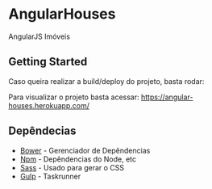 # AngularHouses

AngularJS Imóveis 

## Getting Started

Caso queira realizar a build/deploy do projeto, basta rodar:



Para visualizar o projeto basta acessar: https://angular-houses.herokuapp.com/

## Depêndecias

* [Bower](http://www.dropwizard.io/1.0.2/docs/) - Gerenciador de Depêndencias
* [Npm](https://www.npmjs.com/) - Depêndencias do Node, etc
* [Sass](http://sass-lang.com/) - Usado para gerar o CSS
* [Gulp](https://gulpjs.com/) - Taskrunner
